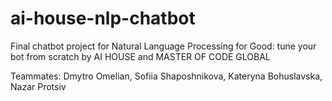 # ai-house-nlp-chatbot
Final chatbot project for Natural Language Processing for Good: tune your bot from scratch by AI HOUSE and MASTER OF CODE GLOBAL

Teammates: Dmytro Omelian, Sofiia Shaposhnikova, Kateryna Bohuslavska, Nazar Protsiv
